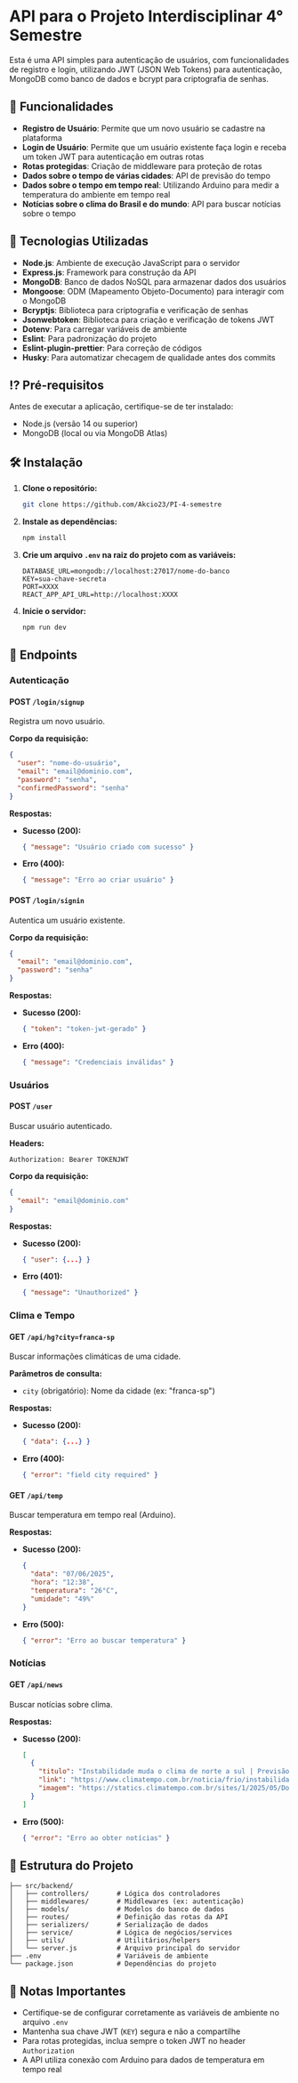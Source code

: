 # API para o Projeto Interdisciplinar 4° Semestre 

Esta é uma API simples para autenticação de usuários, com funcionalidades de registro e login, utilizando JWT (JSON Web Tokens) para autenticação, MongoDB como banco de dados e bcrypt para criptografia de senhas.

## 🔧 Funcionalidades

- **Registro de Usuário**: Permite que um novo usuário se cadastre na plataforma
- **Login de Usuário**: Permite que um usuário existente faça login e receba um token JWT para autenticação em outras rotas
- **Rotas protegidas**: Criação de middleware para proteção de rotas
- **Dados sobre o tempo de várias cidades**: API de previsão do tempo
- **Dados sobre o tempo em tempo real**: Utilizando Arduino para medir a temperatura do ambiente em tempo real
- **Notícias sobre o clima do Brasil e do mundo**: API para buscar notícias sobre o tempo

## 🚀 Tecnologias Utilizadas

- **Node.js**: Ambiente de execução JavaScript para o servidor
- **Express.js**: Framework para construção da API
- **MongoDB**: Banco de dados NoSQL para armazenar dados dos usuários
- **Mongoose**: ODM (Mapeamento Objeto-Documento) para interagir com o MongoDB
- **Bcryptjs**: Biblioteca para criptografia e verificação de senhas
- **Jsonwebtoken**: Biblioteca para criação e verificação de tokens JWT
- **Dotenv**: Para carregar variáveis de ambiente
- **Eslint**: Para padronização do projeto
- **Eslint-plugin-prettier**: Para correção de códigos
- **Husky**: Para automatizar checagem de qualidade antes dos commits

## ⁉️ Pré-requisitos

Antes de executar a aplicação, certifique-se de ter instalado:
- Node.js (versão 14 ou superior)
- MongoDB (local ou via MongoDB Atlas)

## 🛠️ Instalação

1. **Clone o repositório:**
   ```bash
   git clone https://github.com/Akcio23/PI-4-semestre
   ```

2. **Instale as dependências:**
   ```bash
   npm install
   ```

3. **Crie um arquivo `.env` na raiz do projeto com as variáveis:**
   ```env
   DATABASE_URL=mongodb://localhost:27017/nome-do-banco
   KEY=sua-chave-secreta
   PORT=XXXX
   REACT_APP_API_URL=http://localhost:XXXX
   ```

4. **Inicie o servidor:**
   ```bash
   npm run dev
   ```

## 🔗 Endpoints

### Autenticação

#### POST `/login/signup`
Registra um novo usuário.

**Corpo da requisição:**
```json
{  
  "user": "nome-do-usuário",  
  "email": "email@dominio.com",  
  "password": "senha",  
  "confirmedPassword": "senha"
}  
```

**Respostas:**
- **Sucesso (200):**
  ```json
  { "message": "Usuário criado com sucesso" }  
  ```
- **Erro (400):**
  ```json
  { "message": "Erro ao criar usuário" }  
  ```

#### POST `/login/signin`
Autentica um usuário existente.

**Corpo da requisição:**
```json
{  
  "email": "email@dominio.com",  
  "password": "senha"  
}
```

**Respostas:**
- **Sucesso (200):**
  ```json
  { "token": "token-jwt-gerado" }  
  ```
- **Erro (400):**
  ```json
  { "message": "Credenciais inválidas" }
  ```

### Usuários

#### POST `/user`
Buscar usuário autenticado.

**Headers:**
```
Authorization: Bearer TOKENJWT
```

**Corpo da requisição:**
```json
{
  "email": "email@dominio.com"
}
```

**Respostas:**
- **Sucesso (200):**
  ```json
  { "user": {...} }
  ```
- **Erro (401):**
  ```json
  { "message": "Unauthorized" }
  ```

### Clima e Tempo

#### GET `/api/hg?city=franca-sp`
Buscar informações climáticas de uma cidade.

**Parâmetros de consulta:**
- `city` (obrigatório): Nome da cidade (ex: "franca-sp")

**Respostas:**
- **Sucesso (200):**
  ```json
  { "data": {...} }
  ```
- **Erro (400):**
  ```json
  { "error": "field city required" }
  ```

#### GET `/api/temp`
Buscar temperatura em tempo real (Arduino).

**Respostas:**
- **Sucesso (200):**
  ```json
  {
    "data": "07/06/2025",
    "hora": "12:38",
    "temperatura": "26°C",
    "umidade": "49%"
  }
  ```
- **Erro (500):**
  ```json
  { "error": "Erro ao buscar temperatura" }
  ```

### Notícias

#### GET `/api/news`
Buscar notícias sobre clima.

**Respostas:**
- **Sucesso (200):**
  ```json
  [
    {
      "titulo": "Instabilidade muda o clima de norte a sul | Previsão para segunda, 09 de junho",
      "link": "https://www.climatempo.com.br/noticia/frio/instabilidade-muda-o-clima-de-norte-a-sul-previsao-para-segunda-09-de-junho",
      "imagem": "https://statics.climatempo.com.br/sites/1/2025/05/Domingo.png"
    }
  ]
  ```
- **Erro (500):**
  ```json
  { "error": "Erro ao obter notícias" }
  ```

## 📁 Estrutura do Projeto

```
├── src/backend/
│   ├── controllers/       # Lógica dos controladores
│   ├── middlewares/       # Middlewares (ex: autenticação)
│   ├── models/            # Modelos do banco de dados
│   ├── routes/            # Definição das rotas da API
│   ├── serializers/       # Serialização de dados  
│   ├── service/           # Lógica de negócios/services
│   ├── utils/             # Utilitários/helpers
│   └── server.js          # Arquivo principal do servidor
├── .env                   # Variáveis de ambiente
└── package.json           # Dependências do projeto
```

## 📝 Notas Importantes

- Certifique-se de configurar corretamente as variáveis de ambiente no arquivo `.env`
- Mantenha sua chave JWT (`KEY`) segura e não a compartilhe
- Para rotas protegidas, inclua sempre o token JWT no header `Authorization`
- A API utiliza conexão com Arduino para dados de temperatura em tempo real
